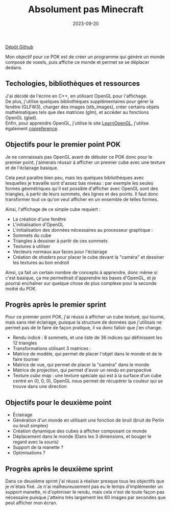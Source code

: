 ﻿---
layout: layout/pok.njk

title: "Absolument pas Minecraft"
authors:
  - Paul Vietor

date: 2023-09-20

tags: 
  - "temps 1"

résumé: Génération et affichage d'un monde composé de voxels.
---

[Dépôt Github](https://github.com/paulvietor/POK1_Not_Minecraft)

Mon objectif pour ce POK est de créer un programme qui génère un monde composé de voxels, puis affiche ce monde et permet se se déplacer dedans.

## Techologies, bibliothèques et ressources

J'ai décidé de l'écrire en C++, en utilisant OpenGL pour l'affichage.  
De plus, j'utilise quelques bibliothèques supplémentaires pour gérer la fenêtre (GLFW3), charger des images (stb_images), créer certains objets mathématiques tels que des matrices (glm), et accéder au fonctions OpenGL (glad).  
Enfin, pour apprendre OpenGL, j'utilise le site [LearnOpenGL](https://learnopengl.com), j'utilise également [cppreference](https://en.cppreference.com/w/).

## Objectifs pour le premier point POK

Je ne connaissais pas OpenGL avant de débuter ce POK donc pour le premier point, j'aimerais réussir à afficher un premier cube avec une texture et de l'éclairage basique.

Cela peut paraître bien peu, mais les quelques bibliothèques avec lesquelles je travaille sont d'assez bas niveau : par exemple les seules formes géométriques qu'il est possible d'afficher avec OpenGL sont des triangles, à partir de leurs sommets, des lignes et des points. Il faut donc transformer tout ce qu'on veut afficher en un ensemble de telles formes.

Ainsi, l'affichage de ce simple cube requiert :
- La création d'une fenêtre
- L'initialisation d'OpenGL
- L'initialisation des données nécessaires au processeur graphique :
 - Sommets du cube
 - Triangles à dessiner à partir de ces sommets
 - Textures à utiliser
 - Vecteurs normaux aux faces pour l'éclairage
- Création de *shaders* pour placer le cube devant la "caméra" et dessiner les textures au bon endroit

Ainsi, ça fait un certain nombre de concepts à apprendre, donc même si c'est basique, ça me permettrait d'apprendre les bases d'OpenGL, et je pourrai enchaîner sur quelque chose de plus complexe pour la seconde moitié du POK.

## Progrès après le premier sprint

Pour ce premier point POK, j'ai réussi à afficher un cube texturé, qui tourne, mais sans réel éclairage, puisque la structure de données que j'utilisais ne permet pas de le faire de façon pratique, il va donc falloir que j'en change.

- Rendu indicé : 8 sommets, et une liste de 36 indices qui définissent les 12 triangles
- Transformations utilisant 3 matrices :
 - Matrice de modèle, qui permet de placer l'objet dans le monde et de le faire tourner
 - Matrice de vue, qui permet de placer la "caméra" dans le monde
 - Matrice de projection, qui permet d'avoir un rendu en perspective
- Texture *cube map* : une texture spéciale qui est à la surface d'un cube centré en (0, 0, 0), OpenGL nous permet de récupérer la couleur qui se trouve dans une direction

## Objectifs pour le deuxième point

- Éclairage
- Génération d'un monde en utilisant une fonction de bruit (bruit de Perlin ou bruit simplex)
- Création dynamique des cubes à afficher composant ce monde
- Déplacement dans le monde (Dans les 3 dimensions, et bouger le regard avec la souris)
- Support de la manette ?
- Optimisations ?

## Progrès après le deuxième sprint

Dans ce deuxième sprint j'ai réussi à réaliser presque tous les objectifs que je m'étais fixé. Je n'ai malheureusement pas eu le temps d'implémenter un support manette, ni d'optimiser le rendu, mais cela n'est de toute façon pas nécessaire puisque j'atteins très largement les 60 images par secondes que peut afficher mon écran.
